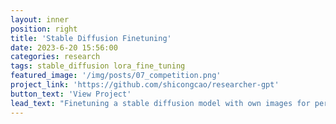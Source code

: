 ```yaml
---
layout: inner
position: right
title: 'Stable Diffusion Finetuning'
date: 2023-6-20 15:56:00
categories: research
tags: stable_diffusion lora_fine_tuning
featured_image: '/img/posts/07_competition.png'
project_link: 'https://github.com/shicongcao/researcher-gpt'
button_text: 'View Project'
lead_text: "Finetuning a stable diffusion model with own images for personalized style."
---
```

